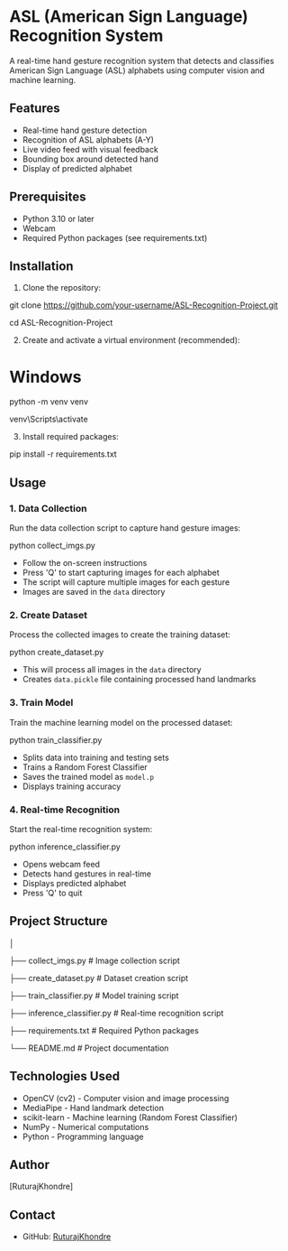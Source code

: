 # ASL (American Sign Language) Recognition System

A real-time hand gesture recognition system that detects and classifies American Sign Language (ASL) alphabets using computer vision and machine learning.

## Features
- Real-time hand gesture detection
- Recognition of ASL alphabets (A-Y)
- Live video feed with visual feedback
- Bounding box around detected hand
- Display of predicted alphabet

## Prerequisites
- Python 3.10 or later
- Webcam
- Required Python packages (see requirements.txt)

## Installation

1. Clone the repository:

git clone https://github.com/your-username/ASL-Recognition-Project.git

cd ASL-Recognition-Project

2. Create and activate a virtual environment (recommended):

# Windows

python -m venv venv

venv\Scripts\activate


3. Install required packages:

pip install -r requirements.txt


## Usage

### 1. Data Collection
Run the data collection script to capture hand gesture images:

python collect_imgs.py
- Follow the on-screen instructions
- Press 'Q' to start capturing images for each alphabet
- The script will capture multiple images for each gesture
- Images are saved in the `data` directory

### 2. Create Dataset
Process the collected images to create the training dataset:


python create_dataset.py

- This will process all images in the `data` directory
- Creates `data.pickle` file containing processed hand landmarks

### 3. Train Model
Train the machine learning model on the processed dataset:


python train_classifier.py
- Splits data into training and testing sets
- Trains a Random Forest Classifier
- Saves the trained model as `model.p`
- Displays training accuracy

### 4. Real-time Recognition
Start the real-time recognition system:


python inference_classifier.py
- Opens webcam feed
- Detects hand gestures in real-time
- Displays predicted alphabet
- Press 'Q' to quit

## Project Structure


│

├── collect_imgs.py        # Image collection script


├── create_dataset.py      # Dataset creation script

├── train_classifier.py    # Model training script

├── inference_classifier.py # Real-time recognition script

├── requirements.txt       # Required Python packages

└── README.md             # Project documentation



## Technologies Used
- OpenCV (cv2) - Computer vision and image processing
- MediaPipe - Hand landmark detection
- scikit-learn - Machine learning (Random Forest Classifier)
- NumPy - Numerical computations
- Python - Programming language





## Author
[RuturajKhondre]

## Contact
- GitHub: [RuturajKhondre](https://github.com/RuturajKhondre)
